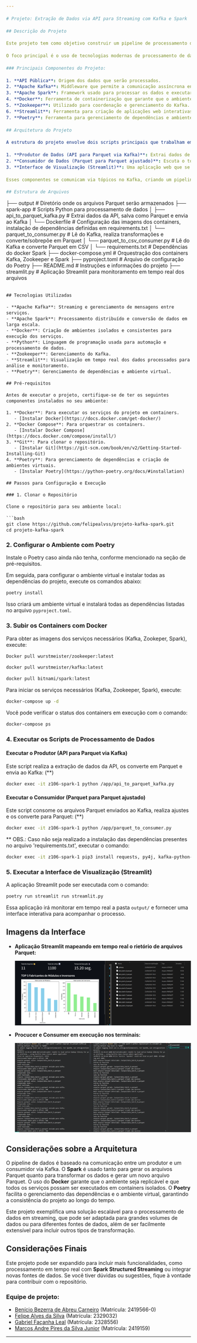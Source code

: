 ```yaml
---

# Projeto: Extração de Dados via API para Streaming com Kafka e Spark

## Descrição do Projeto

Este projeto tem como objetivo construir um pipeline de processamento de dados em tempo real (streaming) utilizando Apache Kafka e Apache Spark. A aplicação extrai dados de uma API pública, salva os dados em arquivos no formato Parquet, envia esses arquivos para o Kafka, e posteriormente um consumidor lê esses arquivos, realiza transformações para normalização dos dados e armazena o resultado novamente em Parquet.

O foco principal é o uso de tecnologias modernas de processamento de dados e streaming, simulando um fluxo contínuo de dados que pode ser escalado para grandes volumes.

### Principais Componentes do Projeto:

1. **API Pública**: Origem dos dados que serão processados.
2. **Apache Kafka**: Middleware que permite a comunicação assíncrona entre os componentes do sistema (produtores e consumidores).
3. **Apache Spark**: Framework usado para processar os dados e executar transformações complexas, além de converter formatos de dados (Parquet para Parquet ajustado).
4. **Docker**: Ferramenta de containerização que garante que o ambiente de desenvolvimento seja replicável e isolado.
5. **Zookeeper**: Utilizado para coordenação e gerenciamento do Kafka.
6. **Streamlit**: Ferramenta para criação de aplicações web interativas que permite a visualização em tempo real dos dados processados, facilitando a análise e o monitoramento dos resultados de forma amigável e acessível.
7. **Poetry**: Ferramenta para gerenciamento de dependências e ambientes virtuais, garantindo a consistência e a reprodutibilidade do ambiente de desenvolvimento.

## Arquitetura do Projeto

A estrutura do projeto envolve dois scripts principais que trabalham em conjunto para realizar o fluxo de dados:

1. **Produtor de Dados (API para Parquet via Kafka)**: Extrai dados de uma API pública, salva-os em formato Parquet e envia as referências dos arquivos para o Kafka.
2. **Consumidor de Dados (Parquet para Parquet ajustado)**: Escuta o tópico Kafka, consome os arquivos Parquet, ajusta os dados e armazena o resultado em novo Parquet.
3. **Interface de Visualização (Streamlit)**: Uma aplicação web que se conecta ao sistema para visualizar os dados processados em tempo real, permitindo aos usuários monitorar e analisar os resultados de forma interativa e amigável.

Esses componentes se comunicam via tópicos no Kafka, criando um pipeline de processamento assíncrono que simula um fluxo de dados em tempo real. O Streamlit complementa esse fluxo ao fornecer uma interface visual para a exploração dos dados, facilitando a tomada de decisões informadas.

## Estrutura de Arquivos

```
├── output                     # Diretório onde os arquivos Parquet serão armazenados
├── spark-app                  # Scripts Python para processamento de dados
│   ├── api_to_parquet_kafka.py      # Extrai dados da API, salva como Parquet e envia ao Kafka
│   └── Dockerfile                   # Configuração das imagens dos containers, instalação de dependências definidas em requirements.txt
│   └── parquet_to_consumer.py       # Lê do Kafka, realiza transformações e converte/sobrepõe em Parquet
│   └── parquet_to_csv_consumer.py   # Lê do Kafka e converte Parquet em CSV
│   └── requirements.txt             # Dependências do docker Spark
├── docker-compose.yml         # Orquestração dos containers Kafka, Zookeeper e Spark
├── pyproject.toml             # Arquivo de configuração do Poetry
├── README.md                  # Instruções e informações do projeto
├── streamlit.py               # Aplicação Streamlit para monitoramento em tempo real dos arquivos
```

## Tecnologias Utilizadas

- **Apache Kafka**: Streaming e gerenciamento de mensagens entre serviços.
- **Apache Spark**: Processamento distribuído e conversão de dados em larga escala.
- **Docker**: Criação de ambientes isolados e consistentes para execução dos serviços.
- **Python**: Linguagem de programação usada para automação e processamento de dados.
- **Zookeeper**: Gerenciamento do Kafka.
- **Streamlit**: Visualização em tempo real dos dados processados para análise e monitoramento.
- **Poetry**: Gerenciamento de dependências e ambiente virtual.

## Pré-requisitos

Antes de executar o projeto, certifique-se de ter os seguintes componentes instalados no seu ambiente:

1. **Docker**: Para executar os serviços do projeto em containers.
   - [Instalar Docker](https://docs.docker.com/get-docker/)
2. **Docker Compose**: Para orquestrar os containers.
   - [Instalar Docker Compose](https://docs.docker.com/compose/install/)
3. **Git**: Para clonar o repositório.
   - [Instalar Git](https://git-scm.com/book/en/v2/Getting-Started-Installing-Git)
4. **Poetry**: Para gerenciamento de dependências e criação de ambientes virtuais.
   - [Instalar Poetry](https://python-poetry.org/docs/#installation)

## Passos para Configuração e Execução

### 1. Clonar o Repositório

Clone o repositório para seu ambiente local:

```bash
git clone https://github.com/felipealvss/projeto-kafka-spark.git
cd projeto-kafka-spark
```

### 2. Configurar o Ambiente com Poetry

Instale o Poetry caso ainda não tenha, conforme mencionado na seção de pré-requisitos.

Em seguida, para configurar o ambiente virtual e instalar todas as dependências do projeto, execute os comandos abaixo:

```bash
poetry install
```

Isso criará um ambiente virtual e instalará todas as dependências listadas no arquivo `pyproject.toml`.

### 3. Subir os Containers com Docker

Para obter as imagens dos serviços necessários (Kafka, Zookeper, Spark), execute:

```bash
Docker pull wurstmeister/zookeeper:latest
```
```bash
docker pull wurstmeister/kafka:latest
```
```bash
docker pull bitnami/spark:latest
```

Para iniciar os serviços necessários (Kafka, Zookeeper, Spark), execute:

```bash
docker-compose up -d
```

Você pode verificar o status dos containers em execução com o comando:

```bash
docker-compose ps
```

### 4. Executar os Scripts de Processamento de Dados

#### Executar o Produtor (API para Parquet via Kafka)

Este script realiza a extração de dados da API, os converte em Parquet e envia ao Kafka: (**)

```bash
docker exec -it z106-spark-1 python /app/api_to_parquet_kafka.py
```

#### Executar o Consumidor (Parquet para Parquet ajustado)

Este script consome os arquivos Parquet enviados ao Kafka, realiza ajustes e os converte para Parquet: (**)

```bash
docker exec -it z106-spark-1 python /app/parquet_to_consumer.py
```

** OBS.: Caso não seja realizado a instalação das dependências presentes no arquivo 'requirements.txt', executar o comando:

```bash
docker exec -it z106-spark-1 pip3 install requests, py4j, kafka-python-ng, pyspark, six
```

### 5. Executar a Interface de Visualização (Streamlit)

A aplicação Streamlit pode ser executada com o comando:

```bash
poetry run streamlit run streamlit.py
```

Essa aplicação irá monitorar em tempo real a pasta `output/` e fornecer uma interface interativa para acompanhar o processo.

## Imagens da Interface

- **Aplicação Streamlit mapeando em tempo real o rietório de arquivos Parquet:**

    <img src="docs/StreamlitParquets.png" alt="Interface Streamlit"/>

- **Procucer e Consumer em execução nos terminais:**

    <img src="docs/BashExecucao.png" alt="Bash com execuções"/>

## Considerações sobre a Arquitetura

O pipeline de dados é baseado na comunicação entre um produtor e um consumidor via Kafka. O **Spark** é usado tanto para gerar os arquivos Parquet quanto para transformar os dados e gerar um novo arquivo Parquet. O uso do **Docker** garante que o ambiente seja replicável e que todos os serviços possam ser executados em containers isolados. O **Poetry** facilita o gerenciamento das dependências e o ambiente virtual, garantindo a consistência do projeto ao longo do tempo.

Este projeto exemplifica uma solução escalável para o processamento de dados em streaming, que pode ser adaptada para grandes volumes de dados ou para diferentes fontes de dados, além de ser facilmente extensível para incluir outros tipos de transformação.

## Considerações Finais

Este projeto pode ser expandido para incluir mais funcionalidades, como processamento em tempo real com **Spark Structured Streaming** ou integrar novas fontes de dados. Se você tiver dúvidas ou sugestões, fique à vontade para contribuir com o repositório.

### Equipe de projeto:

- [Benício Bezerra de Abreu Carneiro](https://github.com/becarneiro) (Matrícula: 2419566-0)
- [Felipe Alves da Silva](https://github.com/felipealvss) (Matrícula: 2329032)
- [Gabriel Façanha Leal](https://github.com/gabriel1305) (Matrícula: 2328556)
- [Marcos Andre Pires da Silva Junior](https://github.com/DavidPiires) (Matrícula: 2419159)

---
```

